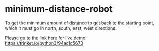 # minimum-distance-robot
To get the minimum amount of distance to get back to the starting point, which it must go in north, south, east, west directions.

Please go to the link here for live demo: https://trinket.io/python3/94ac1c5673
